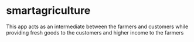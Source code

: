 # smartagriculture
This app acts as an intermediate between the farmers and customers while providing fresh goods to the customers and higher income to the farmers
